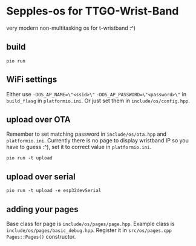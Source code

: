 # Sepples-os for TTGO-Wrist-Band

very modern non-multitasking os for t-wristband :^)

## build 

`pio run`

## WiFi settings

Either use `-DOS_AP_NAME=\"<ssid>\"` `-DOS_AP_PASSWORD=\"<password>\"` in `build_flasg` in `platformio.ini`.
Or just set them in `include/os/config.hpp`.

## upload over OTA

Remember to set matching password in `include/os/ota.hpp` and `platformio.ini`.
Currently there is no page to display wristband IP so you have to guess :^), set it to correct value in `platformio.ini`.

`pio run -t upload`

## upload over serial

`pio run -t upload -e esp32devSerial`

## adding your pages

Base class for page is `include/os/pages/page.hpp`.
Example class is `include/os/pages/basic_debug.hpp`.
Register it in `src/os/pages.cpp` `Pages::Pages()` constructor.